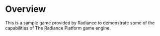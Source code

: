 # Overview
This is a sample game provided by Radiance to demonstrate some of the capabilities of The Radiance Platform game engine. 